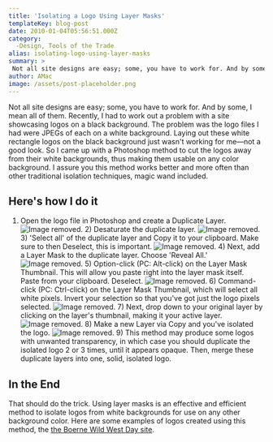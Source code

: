 ```yaml
---
title: 'Isolating a Logo Using Layer Masks'
templateKey: blog-post
date: 2010-01-04T05:56:51.000Z
category: 
  -Design, Tools of the Trade
alias: isolating-logo-using-layer-masks
summary: > 
 Not all site designs are easy; some, you have to work for. And by some, I mean all of them. Recently, I had to work out a problem with a site showcasing logos on a black background. The problem was the logo files I had were JPEGs of each on a white background. Laying out these white rectangle logos on the black background just wasn't working for me—not a good look. So I came up with a Photoshop method to cut the logos away from their white backgrounds, thus making them usable on any color background. I assure you this method works better and more often than other traditional isolation techniques, magic wand included.
author: AMac
image: /assets/post-placeholder.png
---
```


Not all site designs are easy; some, you have to work for. And by some, I mean all of them. Recently, I had to work out a problem with a site showcasing logos on a black background. The problem was the logo files I had were JPEGs of each on a white background. Laying out these white rectangle logos on the black background just wasn't working for me—not a good look. So I came up with a Photoshop method to cut the logos away from their white backgrounds, thus making them usable on any color background. I assure you this method works better and more often than other traditional isolation techniques, magic wand included.

Here's how I do it
------------------

1) Open the logo file in Photoshop and create a Duplicate Layer. ![Image removed.](/core/misc/icons/e32700/error.svg "This image has been removed. For security reasons, only images from the local domain are allowed.") 2) Desaturate the duplicate layer. ![Image removed.](/core/misc/icons/e32700/error.svg "This image has been removed. For security reasons, only images from the local domain are allowed.") 3) 'Select all' of the duplicate layer and Copy it to your clipboard. Make sure to then Deselect, this is important. ![Image removed.](/core/misc/icons/e32700/error.svg "This image has been removed. For security reasons, only images from the local domain are allowed.") 4) Next, add a Layer Mask to the duplicate layer. Choose 'Reveal All.' ![Image removed.](/core/misc/icons/e32700/error.svg "This image has been removed. For security reasons, only images from the local domain are allowed.") 5) Option-click (PC: Alt-click) on the Layer Mask Thumbnail. This will allow you paste right into the layer mask itself. Paste from your clipboard. Deselect. ![Image removed.](/core/misc/icons/e32700/error.svg "This image has been removed. For security reasons, only images from the local domain are allowed.") 6) Command-click (PC: Ctrl-click) on the Layer Mask Thumbnail, which will select all white pixels. Invert your selection so that you've got just the logo pixels selected. ![Image removed.](/core/misc/icons/e32700/error.svg "This image has been removed. For security reasons, only images from the local domain are allowed.") 7) Next, drop down to your original layer by clicking on the layer's thumbnail, making it your active layer. ![Image removed.](/core/misc/icons/e32700/error.svg "This image has been removed. For security reasons, only images from the local domain are allowed.") 8) Make a new Layer via Copy and you've isolated the logo. ![Image removed.](/core/misc/icons/e32700/error.svg "This image has been removed. For security reasons, only images from the local domain are allowed.") 9) This method may produce some logos with unwanted transparency, in which case you should duplicate the isolated logo 2 or 3 times, until it appears opaque. Then, merge these duplicate layers into one, solid, isolated logo.

In the End
----------

That should do the trick. Using layer masks is an effective and efficient method to isolate logos from white backgrounds for use on any other background color. Here are some examples of logos created using this method, the [the Boerne Wild West Day site](http://www.boernewildwestday.com/sponsors).